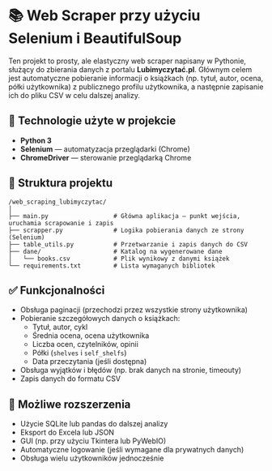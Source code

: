 # 📚 Web Scraper przy użyciu Selenium i BeautifulSoup

Ten projekt to prosty, ale elastyczny web scraper napisany w Pythonie, służący do zbierania danych z portalu **Lubimyczytać.pl**. Głównym celem jest automatyczne pobieranie informacji o książkach (np. tytuł, autor, ocena, półki użytkownika) z publicznego profilu użytkownika, a następnie zapisanie ich do pliku CSV w celu dalszej analizy.

## 🔧 Technologie użyte w projekcie

- **Python 3**
- **Selenium** — automatyzacja przeglądarki (Chrome)
- **ChromeDriver** — sterowanie przeglądarką Chrome

## 📁 Struktura projektu

```
/web_scraping_lubimyczytac/
│
├── main.py                  # Główna aplikacja — punkt wejścia, uruchamia scrapowanie i zapis
├── scrapper.py              # Logika pobierania danych ze strony (Selenium)
├── table_utils.py           # Przetwarzanie i zapis danych do CSV
├── dane/                    # Katalog na wygenerowane dane
│   └── books.csv            # Plik wynikowy z danymi książek
└── requirements.txt         # Lista wymaganych bibliotek
```

## ✅ Funkcjonalności

- Obsługa paginacji (przechodzi przez wszystkie strony użytkownika)
- Pobieranie szczegółowych danych o książkach:
  - Tytuł, autor, cykl
  - Średnia ocena, ocena użytkownika
  - Liczba ocen, czytelników, opinii
  - Półki (`shelves` i `self_shelfs`)
  - Data przeczytania (jeśli dostępna)
- Obsługa wyjątków i błędów (np. brak danych na stronie, timeouty)
- Zapis danych do formatu CSV

## 🧠 Możliwe rozszerzenia

- Użycie SQLite lub pandas do dalszej analizy
- Eksport do Excela lub JSON
- GUI (np. przy użyciu Tkintera lub PyWebIO)
- Automatyczne logowanie (jeśli wymagane dla prywatnych danych)
- Obsługa wielu użytkowników jednocześnie
